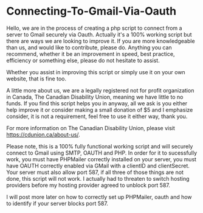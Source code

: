 # Connecting-To-Gmail-Via-Oauth

Hello, we are in the process of creating a php script to connect from a server to Gmail securely via Oauth. Actually it's a 100% working script but there are ways we are looking to improve it. If you are more knowledgeable than us, and would like to contribute, please do. Anything you can recommend, whether it be an improvement in speed, best practice, efficiency or something else, please do not hesitate to assist.

Whether you assist in improving this script or simply use it on your own website, that is fine too.

A little more about us, we are a legally registered not for profit organization in Canada, The Canadian Disability Union, meaning we have little to no funds. If you find this script helps you in anyway, all we ask is you either help improve it or consider making a small donation of $5 and I emphasize consider, it is not a requirement, feel free to use it either way, thank you.

For more information on The Canadian Disability Union, please visit https://cdunion.ca/about-us/.

Please note, this is a 100% fully functional working script and will securely connect to Gmail using SMTP, OAUTH and PHP.
In order for it to sucessfully work, you must have PHPMailer correctly installed on your server, you must have OAUTH correctly enabled via GMail with a clientID and clientSecret. Your server must also allow port 587, if all three of those things are not done, this script will not work. I actually had to threaten to switch hosting providers before my hosting provider agreed to unblock port 587.

I will post more later on how to correctly set up PHPMailer, oauth and how to identify if your server blocks port 587.
